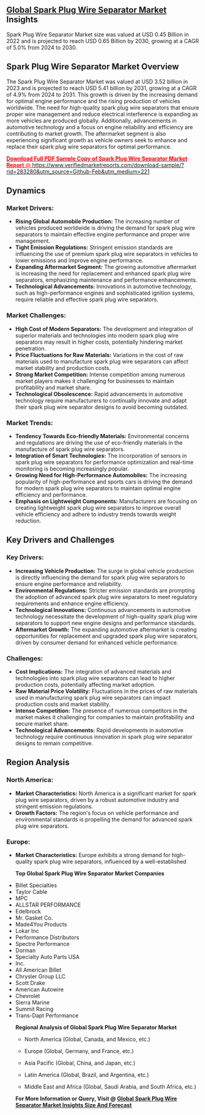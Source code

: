 <h2><a href="https://www.verifiedmarketreports.com/download-sample/?rid=283280&amp;utm_source=Github&amp;utm_medium=221" target="_blank">Global Spark Plug Wire Separator Market</a> Insights</h2><p>Spark Plug Wire Separator Market size was valued at USD 0.45 Billion in 2022 and is projected to reach USD 0.65 Billion by 2030, growing at a CAGR of 5.0% from 2024 to 2030.</p><p> <h2>Spark Plug Wire Separator Market Overview</h2> <p>The Spark Plug Wire Separator Market was valued at USD 3.52 billion in 2023 and is projected to reach USD 5.41 billion by 2031, growing at a CAGR of 4.9% from 2024 to 2031. This growth is driven by the increasing demand for optimal engine performance and the rising production of vehicles worldwide. The need for high-quality spark plug wire separators that ensure proper wire management and reduce electrical interference is expanding as more vehicles are produced globally. Additionally, advancements in automotive technology and a focus on engine reliability and efficiency are contributing to market growth. The aftermarket segment is also experiencing significant growth as vehicle owners seek to enhance and replace their spark plug wire separators for optimal performance. </p> <p><a href="https://www.marketresearchintellect.com/download-sample/?rid=908433"><p><span class=""><span style="color: #ff0000;"><strong>Download Full PDF Sample Copy of Spark Plug Wire Separator Market Report</strong> @ </span><a href="https://www.verifiedmarketreports.com/download-sample/?rid=283280&amp;utm_source=Github-Feb&amp;utm_medium=221" target="_blank">https://www.verifiedmarketreports.com/download-sample/?rid=283280&amp;utm_source=Github-Feb&amp;utm_medium=221</a></span></p></a></p> <h2>Dynamics</h2> <h3>Market Drivers:</h3> <ul> <li><strong>Rising Global Automobile Production:</strong> The increasing number of vehicles produced worldwide is driving the demand for spark plug wire separators to maintain effective engine performance and proper wire management. </li> <li><strong>Tight Emission Regulations:</strong> Stringent emission standards are influencing the use of premium spark plug wire separators in vehicles to lower emissions and improve engine performance. </li> <li><strong>Expanding Aftermarket Segment:</strong> The growing automotive aftermarket is increasing the need for replacement and enhanced spark plug wire separators, emphasizing maintenance and performance enhancements. </li> <li><strong>Technological Advancements:</strong> Innovations in automotive technology, such as high-performance engines and sophisticated ignition systems, require reliable and effective spark plug wire separators. </li> </ul> <h3>Market Challenges:</h3> <ul> <li><strong>High Cost of Modern Separators:</strong> The development and integration of superior materials and technologies into modern spark plug wire separators may result in higher costs, potentially hindering market penetration. </li> <li><strong>Price Fluctuations for Raw Materials:</strong> Variations in the cost of raw materials used to manufacture spark plug wire separators can affect market stability and production costs. </li> <li><strong>Strong Market Competition:</strong> Intense competition among numerous market players makes it challenging for businesses to maintain profitability and market share. </li> <li><strong>Technological Obsolescence:</strong> Rapid advancements in automotive technology require manufacturers to continually innovate and adapt their spark plug wire separator designs to avoid becoming outdated. </li> </ul> <h3>Market Trends:</h3> <ul> <li><strong>Tendency Towards Eco-friendly Materials:</strong> Environmental concerns and regulations are driving the use of eco-friendly materials in the manufacture of spark plug wire separators. </li> <li><strong>Integration of Smart Technologies:</strong> The incorporation of sensors in spark plug wire separators for performance optimization and real-time monitoring is becoming increasingly popular. </li> <li><strong>Growing Need for High-Performance Automobiles:</strong> The increasing popularity of high-performance and sports cars is driving the demand for modern spark plug wire separators to maintain optimal engine efficiency and performance. </li> <li><strong>Emphasis on Lightweight Components:</strong> Manufacturers are focusing on creating lightweight spark plug wire separators to improve overall vehicle efficiency and adhere to industry trends towards weight reduction. </li> </ul> <h2>Key Drivers and Challenges</h2> <h3>Key Drivers:</h3> <ul> <li><strong>Increasing Vehicle Production:</strong> The surge in global vehicle production is directly influencing the demand for spark plug wire separators to ensure engine performance and reliability. </li> <li><strong>Environmental Regulations:</strong> Stricter emission standards are prompting the adoption of advanced spark plug wire separators to meet regulatory requirements and enhance engine efficiency. </li> <li><strong>Technological Innovations:</strong> Continuous advancements in automotive technology necessitate the development of high-quality spark plug wire separators to support new engine designs and performance standards. </li> <li><strong>Aftermarket Growth:</strong> The expanding automotive aftermarket is creating opportunities for replacement and upgraded spark plug wire separators, driven by consumer demand for enhanced vehicle performance. </li> </ul> <h3>Challenges:</h3> <ul> <li><strong>Cost Implications:</strong> The integration of advanced materials and technologies into spark plug wire separators can lead to higher production costs, potentially affecting market adoption. </li> <li><strong>Raw Material Price Volatility:</strong> Fluctuations in the prices of raw materials used in manufacturing spark plug wire separators can impact production costs and market stability. </li> <li><strong>Intense Competition:</strong> The presence of numerous competitors in the market makes it challenging for companies to maintain profitability and secure market share. </li> <li><strong>Technological Advancements:</strong> Rapid developments in automotive technology require continuous innovation in spark plug wire separator designs to remain competitive. </li> </ul> <h2>Region Analysis</h2> <h3>North America:</h3> <ul> <li><strong>Market Characteristics:</strong> North America is a significant market for spark plug wire separators, driven by a robust automotive industry and stringent emission regulations. </li> <li><strong>Growth Factors:</strong> The region's focus on vehicle performance and environmental standards is propelling the demand for advanced spark plug wire separators. </li> </ul> <h3>Europe:</h3> <ul> <li><strong>Market Characteristics:</strong> Europe exhibits a strong demand for high-quality spark plug wire separators, influenced by a well-established</p><p><strong>Top Global Spark Plug Wire Separator Market Companies</strong></p><div data-test-id=""><p><li>Billet Specialties</li><li> Taylor Cable</li><li> MPC</li><li> ALLSTAR PERFORMANCE</li><li> Edelbrock</li><li> Mr. Gasket Co.</li><li> Made4You Products</li><li> Lokar Inc</li><li> Performance Distributors</li><li> Spectre Performance</li><li> Dorman</li><li> Specialty Auto Parts USA</li><li> Inc.</li><li> All American Billet</li><li> Chrysler Group LLC</li><li> Scott Drake</li><li> American Autowire</li><li> Chevrolet</li><li> Sierra Marine</li><li> Summit Racing</li><li> Trans-Dapt Performance</li></p><div><strong>Regional Analysis of&nbsp;Global Spark Plug Wire Separator Market</strong></div><ul><li dir="ltr"><p dir="ltr">North America&nbsp;(Global, Canada, and Mexico, etc.)</p></li><li dir="ltr"><p dir="ltr">Europe (Global, Germany, and France, etc.)</p></li><li dir="ltr"><p dir="ltr">Asia Pacific&nbsp;(Global, China, and Japan, etc.)</p></li><li dir="ltr"><p dir="ltr">Latin America&nbsp;(Global, Brazil, and Argentina, etc.)</p></li><li dir="ltr">Middle East and Africa&nbsp;(Global, Saudi Arabia, and South Africa, etc.)</li></ul><p><strong>For More Information or Query, Visit @&nbsp;</strong><strong><a href="https://www.verifiedmarketreports.com/product/spark-plug-wire-separator-market/?utm_source=Github&amp;utm_medium=221" target="_blank">Global Spark Plug Wire Separator Market Insights Size And Forecast</a></strong></p></div>
